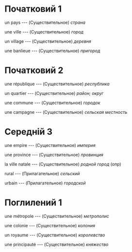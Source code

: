 # Початковий 1

un pays --- (Существительное)
*страна*



une ville --- (Существительное)
*город*



un village --- (Существительное)
*деревня*



une banlieue --- (Существительное)
*пригород*



# Початковий 2

une république --- (Существительное)
*республика*



un quartier --- (Существительное)
*район; округ*



une commune --- (Существительное)
*городок*



une campagne --- (Существительное)
*сельская местность*



# Середній 3

une empire --- (Существительное)
*империя*



une province --- (Существительное)
*провинция*



la ville natale --- (Существительное)
*родной город* (опр)



rural --- (Прилагательное)
*сельский*



urbain --- (Прилагательное)
*городской*



# Поглилений 1

une métropole --- (Существительное)
*метрополис*



une colonie --- (Существительное)
*колония*



un royaume --- (Существительное)
*королевство*



une principauté --- (Существительное)
*княжество*